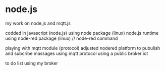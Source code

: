 # node.js
my work on node.js and mqtt.js 


codded in javascript (node.js)
using node package (linux) node.js runtime 
using node-red package (linux) // node-red command 

playing with mqtt module (protocol)
adjusted nodered platform to pubulish and subcribe massages using mqtt protocol 
using a public broker iot 

to do list 
using my broker 

